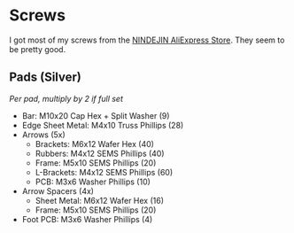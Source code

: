 # Screws

I got most of my screws from the [NINDEJIN AliExpress Store](https://www.aliexpress.com/store/5053209). They seem to be pretty good.

## Pads (Silver)
*Per pad, multiply by 2 if full set*
- Bar: M10x20 Cap Hex + Split Washer (9)
- Edge Sheet Metal: M4x10 Truss Phillips (28)
- Arrows (5x)
  - Brackets: M6x12 Wafer Hex (40)
  - Rubbers: M4x12 SEMS Phillips (40)
  - Frame: M5x10 SEMS Phillips (20)
  - L-Brackets: M4x12 SEMS Phillips (60)
  - PCB: M3x6 Washer Phillips (10)
- Arrow Spacers (4x)
  - Sheet Metal: M6x12 Wafer Hex (16)
  - Frame: M5x10 SEMS Phillips (20)
- Foot PCB: M3x6 Washer Phillips (4)
